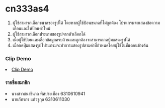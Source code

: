 # cn333as4

<ol>
<li>ผู้ใช้สามารถเลือกขนาดของรูปได้ โดยหากผู้ใช้ป้อนขนาดที่ไม่ถูกต้อง โปรแกรมจะแสดงข้อความเตือนและให้ป้อนค่าใหม่</li>
<li>ผู้ใช้สามารถเลือกประเภทของรูปจากตัวเลือกได้</li>
<li>เมื่อผู้ใช้ป้อนและเลือกข้อมูลครบถ้วนและถูกต้องจะสามารถกดปุ่มแสดงรูปได้</li>
<li>เมื่อกดปุ่มแสดงรูปโปรแกรมจะทําการแสดงรูปตามค่าที่กําหนดโดยผู้ใช้ในขั้นตอนข้างต้น</li>
</ol>
  
### Clip Demo
<li><a href="https://youtu.be/iMWaWp2sndk">Clip Demo</a></li>


### รายชื่อสมาชิก
<li>นางสาวชนาธินาถ พิศประเทือง 6310610941</li>
<li>นายภัทรกร แก้วชูกุล 6310611030</li>
